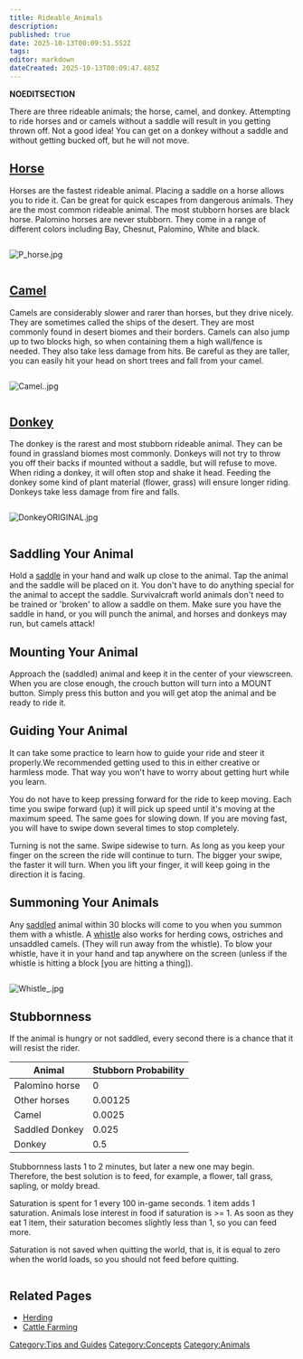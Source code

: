 ```yaml
---
title: Rideable_Animals
description: 
published: true
date: 2025-10-13T00:09:51.552Z
tags: 
editor: markdown
dateCreated: 2025-10-13T00:09:47.485Z
---
```


__NOEDITSECTION__

There are three rideable animals; the horse, camel, and donkey.
Attempting to ride horses and or camels without a saddle will result in
you getting thrown off. Not a good idea\! You can get on a donkey
without a saddle and without getting bucked off, but he will not move.

## [Horse](Horse "wikilink")

Horses are the fastest rideable animal. Placing a saddle on a horse
allows you to ride it. Can be great for quick escapes from dangerous
animals. They are the most common rideable animal. The most stubborn
horses are black horse. Palomino horses are never stubborn. They come in
a range of different colors including Bay, Chesnut, Palomino, White and
black.

<div style="overflow: hidden">

![P_horse.jpg](P_horse.jpg "P_horse.jpg")

</div>

## [Camel](Camel "wikilink")

Camels are considerably slower and rarer than horses, but they drive
nicely. They are sometimes called the ships of the desert. They are most
commonly found in desert biomes and their borders. Camels can also jump
up to two blocks high, so when containing them a high wall/fence is
needed. They also take less damage from hits. Be careful as they are
taller, you can easily hit your head on short trees and fall from your
camel.

<div style="overflow: hidden">

![Camel..jpg](Camel..jpg "Camel..jpg")

</div>

## [Donkey](Donkey "wikilink")

The donkey is the rarest and most stubborn rideable animal. They can be
found in grassland biomes most commonly. Donkeys will not try to throw
you off their backs if mounted without a saddle, but will refuse to
move. When riding a donkey, it will often stop and shake it head.
Feeding the donkey some kind of plant material (flower, grass) will
ensure longer riding. Donkeys take less damage from fire and falls.

<div style="overflow: hidden">

![DonkeyORIGINAL.jpg](DonkeyORIGINAL.jpg "DonkeyORIGINAL.jpg")

</div>

## Saddling Your Animal

Hold a [saddle](saddle "wikilink") in your hand and walk up close to the
animal. Tap the animal and the saddle will be placed on it. You don't
have to do anything special for the animal to accept the saddle.
Survivalcraft world animals don't need to be trained or 'broken' to
allow a saddle on them. Make sure you have the saddle in hand, or you
will punch the animal, and horses and donkeys may run, but camels
attack\!

## Mounting Your Animal

Approach the (saddled) animal and keep it in the center of your
viewscreen. When you are close enough, the crouch button will turn into
a MOUNT button. Simply press this button and you will get atop the
animal and be ready to ride it.

## Guiding Your Animal

It can take some practice to learn how to guide your ride and steer it
properly.We recommended getting used to this in either creative or
harmless mode. That way you won't have to worry about getting hurt while
you learn.

You do not have to keep pressing forward for the ride to keep moving.
Each time you swipe forward (up) it will pick up speed until it's moving
at the maximum speed. The same goes for slowing down. If you are moving
fast, you will have to swipe down several times to stop completely.

Turning is not the same. Swipe sidewise to turn. As long as you keep
your finger on the screen the ride will continue to turn. The bigger
your swipe, the faster it will turn. When you lift your finger, it will
keep going in the direction it is facing.

## Summoning Your Animals

Any [saddled](Saddle "wikilink") animal within 30 blocks will come to
you when you summon them with a whistle. A [whistle](whistle "wikilink")
also works for herding cows, ostriches and unsaddled camels. (They will
run away from the whistle). To blow your whistle, have it in your hand
and tap anywhere on the screen (unless if the whistle is hitting a block
\[you are hitting a thing\]).

<div style="overflow: hidden">

![Whistle_.jpg](Whistle_.jpg "Whistle_.jpg")

## Stubbornness

If the animal is hungry or not saddled, every second there is a chance
that it will resist the rider.

| Animal         | Stubborn Probability |
| -------------- | -------------------- |
| Palomino horse | 0                    |
| Other horses   | 0.00125              |
| Camel          | 0.0025               |
| Saddled Donkey | 0.025                |
| Donkey         | 0.5                  |

Stubbornness lasts 1 to 2 minutes, but later a new one may begin.
Therefore, the best solution is to feed, for example, a flower, tall
grass, sapling, or moldy bread.

Saturation is spent for 1 every 100 in-game seconds. 1 item adds 1
saturation. Animals lose interest in food if saturation is \>= 1. As
soon as they eat 1 item, their saturation becomes slightly less than 1,
so you can feed more.

Saturation is not saved when quitting the world, that is, it is equal to
zero when the world loads, so you should not feed before quitting.

</div>

## Related Pages

  - [Herding](Herding "wikilink")
  - [Cattle Farming](Cattle_Farming "wikilink")

[Category:Tips and Guides](Category:Tips_and_Guides "wikilink")
[Category:Concepts](Category:Concepts "wikilink")
[Category:Animals](Category:Animals "wikilink")